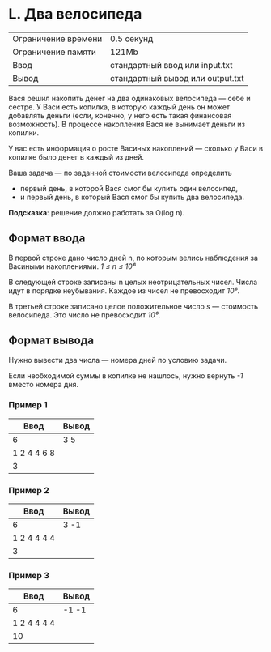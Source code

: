 # L. Два велосипеда

|                     |                                  | 
|---------------------|----------------------------------|
| Ограничение времени | 0.5 секунд                       |
| Ограничение памяти  | 121Mb                            |
| Ввод                | стандартный ввод или input.txt   |
| Вывод               | стандартный вывод или output.txt |

Вася решил накопить денег на два одинаковых велосипеда — себе и сестре. У Васи есть копилка, в которую каждый день он может добавлять деньги (если, конечно, у него есть такая финансовая возможность). В процессе накопления Вася не вынимает деньги из копилки.

У вас есть информация о росте Васиных накоплений — сколько у Васи в копилке было денег в каждый из дней.

Ваша задача — по заданной стоимости велосипеда определить

  * первый день, в которой Вася смог бы купить один велосипед,
  * и первый день, в который Вася смог бы купить два велосипеда.

**Подсказка**: решение должно работать за O(log n).

## Формат ввода

В первой строке дано число дней n, по которым велись наблюдения за Васиными накоплениями. *1 ≤ n ≤ 10⁶*

В следующей строке записаны n целых неотрицательных чисел. Числа идут в порядке неубывания. Каждое из чисел не превосходит *10⁶*.

В третьей строке записано целое положительное число *s* — стоимость велосипеда. Это число не превосходит *10⁶*.

## Формат вывода

Нужно вывести два числа — номера дней по условию задачи.

Если необходимой суммы в копилке не нашлось, нужно вернуть *-1* вместо номера дня.

### Пример 1
| Ввод        | Вывод |
|-------------|-------|
| 6           | 3 5   |
| 1 2 4 4 6 8 |       |
| 3           |       |

### Пример 2

| Ввод        | Вывод |
|-------------|-------|
| 6           | 3 -1  |
| 1 2 4 4 4 4 |       |
| 3           |       |

### Пример 3
| Ввод        | Вывод |
|-------------|-------|
| 6           | -1 -1 |
| 1 2 4 4 4 4 |       |
| 10          |       |


